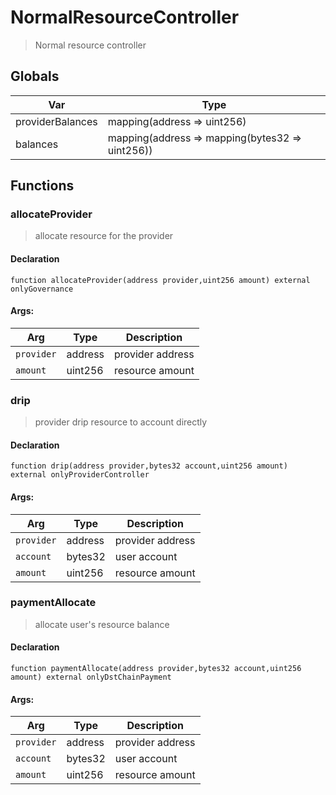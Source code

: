 # NormalResourceController



> Normal resource controller

## Globals
| Var | Type |
| --- | --- |
| providerBalances | mapping(address => uint256) |
| balances | mapping(address => mapping(bytes32 => uint256)) |

## Functions
### allocateProvider

> allocate resource for the provider


#### Declaration
```
function allocateProvider(address provider,uint256 amount) external onlyGovernance
```

#### Args:
| Arg | Type | Description |
| --- | --- | --- |
|`provider` | address | provider address
|`amount` | uint256 | resource amount

### drip

> provider drip resource to account directly


#### Declaration
```
function drip(address provider,bytes32 account,uint256 amount) external onlyProviderController
```

#### Args:
| Arg | Type | Description |
| --- | --- | --- |
|`provider` | address | provider address
|`account` | bytes32 | user account
|`amount` | uint256 | resource amount

### paymentAllocate

> allocate user's resource balance


#### Declaration
```
function paymentAllocate(address provider,bytes32 account,uint256 amount) external onlyDstChainPayment
```

#### Args:
| Arg | Type | Description |
| --- | --- | --- |
|`provider` | address | provider address
|`account` | bytes32 | user account
|`amount` | uint256 | resource amount


